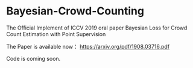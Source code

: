 # Bayesian-Crowd-Counting
The Official Implement of ICCV 2019 oral paper Bayesian Loss for Crowd Count Estimation with Point Supervision

The Paper is available now： https://arxiv.org/pdf/1908.03716.pdf

Code is coming soon.
